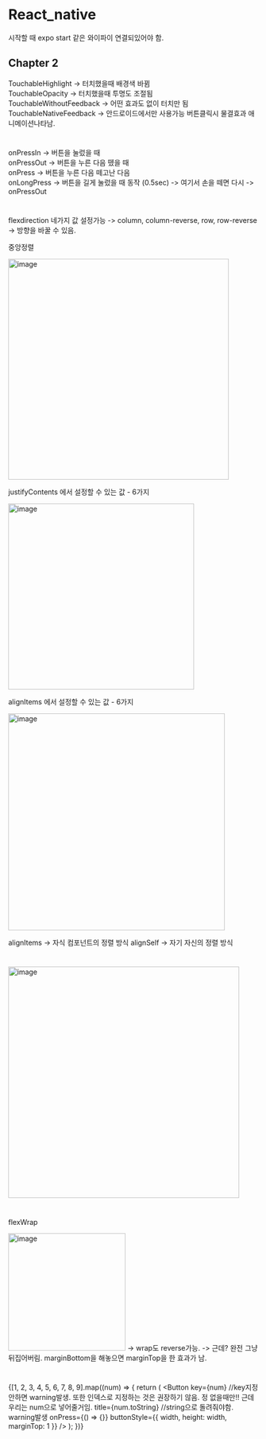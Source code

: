 # React_native

시작할 때 expo start 같은 와이파이 연결되있어야 함.

## Chapter 2

TouchableHighlight -> 터치했을때 배경색 바뀜  
TouchableOpacity -> 터치했을때 투명도 조절됨  
TouchableWithoutFeedback -> 어떤 효과도 없이 터치만 됨  
TouchableNativeFeedback -> 안드로이드에서만 사용가능 버튼클릭시 물결효과 애니메이션나타남.

#

onPressIn -> 버튼을 눌렀을 때  
onPressOut -> 버튼을 누른 다음 뗐을 때  
onPress -> 버튼을 누른 다음 떼고난 다음  
onLongPress -> 버튼을 길게 눌렀을 때 동작 (0.5sec) -> 여기서 손을 떼면 다시 -> onPressOut

#
flexdirection 네가지 값 설정가능 -> column, column-reverse, row, row-reverse -> 방향을 바꿀 수 있음.
  
중앙정렬

<img width="444" alt="image" src="https://user-images.githubusercontent.com/97781412/232309454-73706f44-4a21-4332-87fe-af310c4b4d53.png">

justifyContents 에서 설정할 수 있는 값 - 6가지

<img width="374" alt="image" src="https://user-images.githubusercontent.com/97781412/232309593-584dc66a-5318-4d66-9d36-9cc383bf0b58.png">
 
 alignItems 에서 설정할 수 있는 값 - 6가지
 
 <img width="436" alt="image" src="https://user-images.githubusercontent.com/97781412/232309753-74b34024-e87b-4f35-94f6-d24bb163f308.png">
 
 alignItems -> 자식 컴포넌트의 정렬 방식
 alignSelf -> 자기 자신의 정렬 방식

 #
<img width="465" alt="image" src="https://user-images.githubusercontent.com/97781412/232312576-c6e4a0b2-4be0-47d6-961b-1904808d128e.png">

#
flexWrap

<img width="236" alt="image" src="https://user-images.githubusercontent.com/97781412/232316672-4914ab16-6e8d-45b3-96f4-1b11fa16588b.png">
-> wrap도 reverse가능.
-> 근데? 완전 그냥 뒤집어버림. marginBottom을 해놓으면 marginTop을 한 효과가 남.
 
#
  {[1, 2, 3, 4, 5, 6, 7, 8, 9].map((num) => {
                  return (
                    <Button
                      key={num} //key지정 안하면 warning발생. 또한 인덱스로 지정하는 것은 권장하기 않음. 정 없을때만!! 근데 우리는 num으로 넣어줄거임.
                      title={num.toString} //string으로 돌려줘야함. warning발생
                      onPress={() => {}}
                      buttonStyle={{ width, height: width, marginTop: 1 }}
                    />
                  );
                })}

